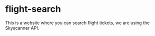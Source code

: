 # flight-search

This is a website where you can search flight tickets, we are using the Skyscanner API.
